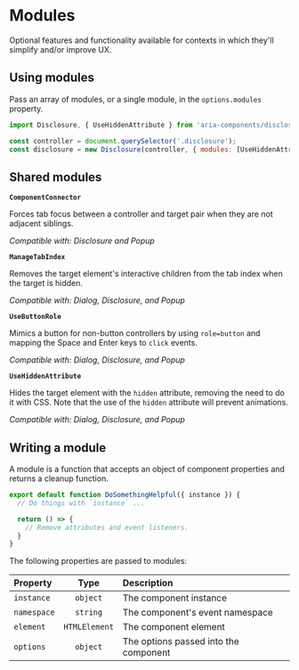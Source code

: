 Modules
=======

Optional features and functionality available for contexts in which they'll simplify and/or improve UX.

## Using modules

Pass an array of modules, or a single module, in the `options.modules` property.

```jsx
import Disclosure, { UseHiddenAttribute } from 'aria-components/disclosure';

const controller = document.querySelector('.disclosure');
const disclosure = new Disclosure(controller, { modules: [UseHiddenAttribute] });
```

## Shared modules

**`ComponentConnector`**

Forces tab focus between a controller and target pair when they are not adjacent siblings.

_Compatible with: Disclosure and Popup_

**`ManageTabIndex`**

Removes the target element's interactive children from the tab index when the target is hidden.

_Compatible with: Dialog, Disclosure, and Popup_

**`UseButtonRole`**

Mimics a button for non-button controllers by using `role=button` and mapping the Space and Enter keys to `click` events.

_Compatible with: Dialog, Disclosure, and Popup_

**`UseHiddenAttribute`**

Hides the target element with the `hidden` attribute, removing the need to do it with CSS. Note that the use of the `hidden` attribute will prevent animations.

_Compatible with: Dialog, Disclosure, and Popup_

## Writing a module

A module is a function that accepts an object of component properties and returns
a cleanup function.

```jsx
export default function DoSomethingHelpful({ instance }) {
  // Do things with `instance` ...

  return () => {
    // Remove attributes and event listeners.
  }
}
```

The following properties are passed to modules:

| Property    | Type          | Description                           |
|:------------|:-------------:|:--------------------------------------|
| `instance`  | `object`      | The component instance                |
| `namespace` | `string`      | The component's event namespace       |
| `element`   | `HTMLElement` | The component element                 |
| `options`   | `object`      | The options passed into the component |
